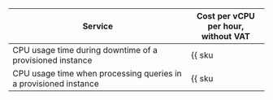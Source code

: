 | Service | Cost per vCPU per hour, <br>without VAT |
| ---- | ---- |
| CPU usage time during downtime of a provisioned instance | {{ sku|USD|serverless.containers.compute.provision_enabled.cpu|string }} |
| CPU usage time when processing queries in a provisioned instance | {{ sku|USD|serverless.containers.compute.provisioned_request.cpu|string }} |